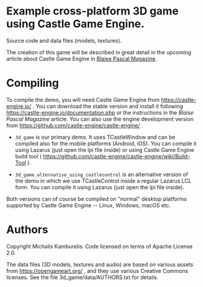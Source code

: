 # Example cross-platform 3D game using Castle Game Engine.

Source code and data files (models, textures).

The creation of this game will be described in great detail in the upcoming
article about Castle Game Engine in
[Blaise Pascal Magazine](https://www.blaisepascalmagazine.eu/).

# Compiling

To compile the demo, you will need Castle Game Engine from
https://castle-engine.io/ .
You can download the stable version and install it following
https://castle-engine.io/documentation.php or the instructions in
the _Blaise Pascal Magazine_ article.
You can also use the engine development version from https://github.com/castle-engine/castle-engine/ .

- `3d_game` is our primary demo.
  It uses TCastleWindow and can be compiled also for the mobile platforms (Android, iOS).
  You can compile it using Lazarus (just open the lpi file inside)
  or using Castle Game Engine build tool
  ( https://github.com/castle-engine/castle-engine/wiki/Build-Tool ).

- `3d_game_alternative_using_castlecontrol` is an alternative version of the demo
  in which we use TCastleControl inside a regular Lazarus LCL form.
  You can compile it using Lazarus (just open the lpi file inside).

Both versions can of course be compiled on "normal" desktop platforms supported
by Castle Game Engine -- Linux, Windows, macOS etc.

# Authors

Copyright Michalis Kamburelis.
Code licensed on terms of Apache License 2.0.

The data files (3D models, textures and audio) are based on various assets
from https://opengameart.org/ , and they use various Creative Commons licenses.
See the file 3d_game/data/AUTHORS.txt for details.
